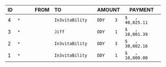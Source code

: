 |ID|FROM|TO|AMOUNT|PAYMENT|
|-|-:|:-|-|-|
|4|`*               `|`In3vitaBility   `|`DDY    3`|`$   , 40,025.11`|
|3|`*               `|`Jiff            `|`DDY    1`|`$   , 10,001.39`|
|2|`*               `|`In3vitaBility   `|`DDY    3`|`$   , 30,002.16`|
|1|`*               `|`In3vitaBility   `|`DDY    1`|`$   , 10,000.00`|
